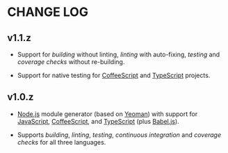 # CHANGE LOG

## v1.1.z

* Support for *building* without linting, *linting* with auto-fixing, *testing* and *coverage checks* without re-building.

* Support for native testing for [CoffeeScript] and [TypeScript] projects.

## v1.0.z

* [Node.js] module generator (based on [Yeoman]) with support for [JavaScript], [CoffeeScript], and [TypeScript] (plus [Babel.js]).

* Supports *building*, *linting*, *testing*, *continuous integration* and *coverage checks* for all three languages.

[Babel.js]: http://babeljs.io
[CoffeeScript]: http://coffeescript.org
[JavaScript]: https://www.ecma-international.org
[Node.js]: https://nodejs.org
[TypeScript]: http://www.typescriptlang.org
[Yeoman]: http://yeoman.io
